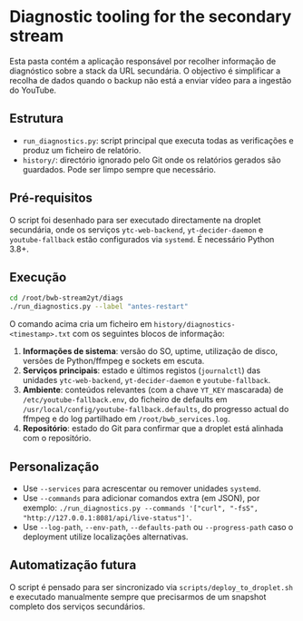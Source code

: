 # Diagnostic tooling for the secondary stream

Esta pasta contém a aplicação responsável por recolher informação de diagnóstico
sobre a stack da URL secundária. O objectivo é simplificar a recolha de dados
quando o backup não está a enviar vídeo para a ingestão do YouTube.

## Estrutura

- `run_diagnostics.py`: script principal que executa todas as verificações e
  produz um ficheiro de relatório.
- `history/`: directório ignorado pelo Git onde os relatórios gerados são
  guardados. Pode ser limpo sempre que necessário.

## Pré-requisitos

O script foi desenhado para ser executado directamente na droplet secundária,
onde os serviços `ytc-web-backend`, `yt-decider-daemon` e `youtube-fallback`
estão configurados via `systemd`. É necessário Python 3.8+.

## Execução

```bash
cd /root/bwb-stream2yt/diags
./run_diagnostics.py --label "antes-restart"
```

O comando acima cria um ficheiro em `history/diagnostics-<timestamp>.txt` com
os seguintes blocos de informação:

1. **Informações de sistema**: versão do SO, uptime, utilização de disco,
   versões de Python/ffmpeg e sockets em escuta.
2. **Serviços principais**: estado e últimos registos (`journalctl`) das
   unidades `ytc-web-backend`, `yt-decider-daemon` e `youtube-fallback`.
3. **Ambiente**: conteúdos relevantes (com a chave `YT_KEY` mascarada) de
   `/etc/youtube-fallback.env`, do ficheiro de defaults em
   `/usr/local/config/youtube-fallback.defaults`, do progresso actual do
   ffmpeg e do log partilhado em `/root/bwb_services.log`.
4. **Repositório**: estado do Git para confirmar que a droplet está alinhada
   com o repositório.

## Personalização

- Use `--services` para acrescentar ou remover unidades `systemd`.
- Use `--commands` para adicionar comandos extra (em JSON), por exemplo:
  `./run_diagnostics.py --commands '["curl", "-fsS", "http://127.0.0.1:8081/api/live-status"]'`.
- Use `--log-path`, `--env-path`, `--defaults-path` ou `--progress-path` caso o
  deployment utilize localizações alternativas.

## Automatização futura

O script é pensado para ser sincronizado via `scripts/deploy_to_droplet.sh` e
executado manualmente sempre que precisarmos de um snapshot completo dos
serviços secundários.
